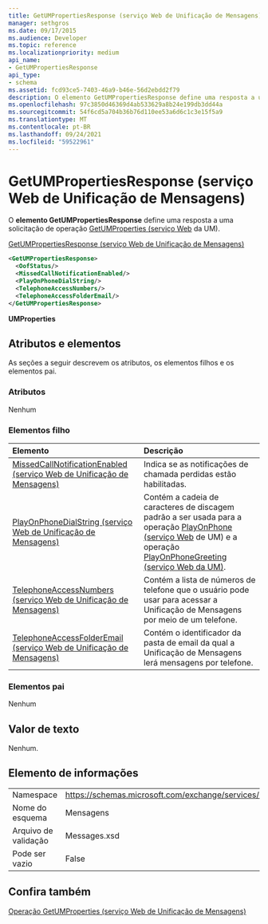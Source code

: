 ```yaml
---
title: GetUMPropertiesResponse (serviço Web de Unificação de Mensagens)
manager: sethgros
ms.date: 09/17/2015
ms.audience: Developer
ms.topic: reference
ms.localizationpriority: medium
api_name:
- GetUMPropertiesResponse
api_type:
- schema
ms.assetid: fcd93ce5-7403-46a9-b46e-56d2ebdd2f79
description: O elemento GetUMPropertiesResponse define uma resposta a uma solicitação de operação GetUMProperties (serviço Web da UM).
ms.openlocfilehash: 97c3850d46369d4ab533629a8b24e199db3dd44a
ms.sourcegitcommit: 54f6cd5a704b36b76d110ee53a6d6c1c3e15f5a9
ms.translationtype: MT
ms.contentlocale: pt-BR
ms.lasthandoff: 09/24/2021
ms.locfileid: "59522961"
---
```

# <a name="getumpropertiesresponse-um-web-service"></a>GetUMPropertiesResponse (serviço Web de Unificação de Mensagens)

O **elemento GetUMPropertiesResponse** define uma resposta a uma solicitação de operação [GetUMProperties (serviço Web](getumproperties-operation-um-web-service.md) da UM). 
  
[GetUMPropertiesResponse (serviço Web de Unificação de Mensagens)](getumpropertiesresponse-um-web-service.md)
  
```xml
<GetUMPropertiesResponse>
  <OofStatus/>
  <MissedCallNotificationEnabled/>
  <PlayOnPhoneDialString/>
  <TelephoneAccessNumbers/>
  <TelephoneAccessFolderEmail/>
</GetUMPropertiesResponse>
```

 **UMProperties**
## <a name="attributes-and-elements"></a>Atributos e elementos

As seções a seguir descrevem os atributos, os elementos filhos e os elementos pai.
  
### <a name="attributes"></a>Atributos

Nenhum
  
### <a name="child-elements"></a>Elementos filho

|**Elemento**|**Descrição**|
|:-----|:-----|
|[MissedCallNotificationEnabled (serviço Web de Unificação de Mensagens)](missedcallnotificationenabled-um-web-service.md) <br/> |Indica se as notificações de chamada perdidas estão habilitadas.  <br/> |
|[PlayOnPhoneDialString (serviço Web de Unificação de Mensagens)](playonphonedialstring-um-web-service.md) <br/> |Contém a cadeia de caracteres de discagem padrão a ser usada para a operação [PlayOnPhone (serviço Web](playonphone-operation-um-web-service.md) de UM) e a operação [PlayOnPhoneGreeting (serviço Web da UM)](playonphonegreeting-operation-um-web-service.md).  <br/> |
|[TelephoneAccessNumbers (serviço Web de Unificação de Mensagens)](telephoneaccessnumbers-um-web-service.md) <br/> |Contém a lista de números de telefone que o usuário pode usar para acessar a Unificação de Mensagens por meio de um telefone.  <br/> |
|[TelephoneAccessFolderEmail (serviço Web de Unificação de Mensagens)](telephoneaccessfolderemail-um-web-service.md) <br/> |Contém o identificador da pasta de email da qual a Unificação de Mensagens lerá mensagens por telefone.  <br/> |
   
### <a name="parent-elements"></a>Elementos pai

Nenhum
  
## <a name="text-value"></a>Valor de texto

Nenhum.
  
## <a name="element-information"></a>Elemento de informações

|||
|:-----|:-----|
|Namespace  <br/> |https://schemas.microsoft.com/exchange/services/2006/messages  <br/> |
|Nome do esquema  <br/> |Mensagens  <br/> |
|Arquivo de validação  <br/> |Messages.xsd  <br/> |
|Pode ser vazio  <br/> |False  <br/> |
   
## <a name="see-also"></a>Confira também



[Operação GetUMProperties (serviço Web de Unificação de Mensagens)](getumproperties-operation-um-web-service.md)

